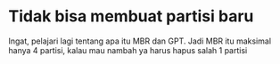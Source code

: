 # Tidak bisa membuat partisi baru

Ingat, pelajari lagi tentang apa itu MBR dan GPT. Jadi MBR itu maksimal hanya 4 partisi, kalau mau nambah ya harus hapus salah 1 partisi
